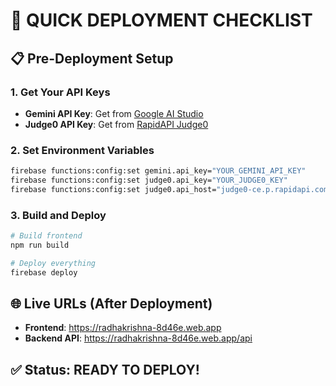 # 🎯 QUICK DEPLOYMENT CHECKLIST

## 📋 Pre-Deployment Setup

### 1. Get Your API Keys
- **Gemini API Key**: Get from [Google AI Studio](https://aistudio.google.com/app/apikey)
- **Judge0 API Key**: Get from [RapidAPI Judge0](https://rapidapi.com/judge0-official/api/judge0-ce)

### 2. Set Environment Variables
```bash
firebase functions:config:set gemini.api_key="YOUR_GEMINI_API_KEY"
firebase functions:config:set judge0.api_key="YOUR_JUDGE0_KEY" 
firebase functions:config:set judge0.api_host="judge0-ce.p.rapidapi.com"
```

### 3. Build and Deploy
```bash
# Build frontend
npm run build

# Deploy everything
firebase deploy
```

## 🌐 Live URLs (After Deployment)
- **Frontend**: https://radhakrishna-8d46e.web.app
- **Backend API**: https://radhakrishna-8d46e.web.app/api

## ✅ Status: READY TO DEPLOY!
